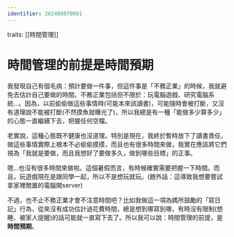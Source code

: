 ```yaml
---
identifier: 202408070001
---
```

traits: [[時間管理]]
# 時間管理的前提是時間預期
我發現自己有個毛病：預計要做一件事，但這件事是「不務正業」的時候，我就避免去估計自己要做的時間。不務正業包括但不限於：玩電腦遊戲、研究電腦系統...。因為，以前偷偷做這些事情時(可能本來該讀書)，可能隨時會被打斷，又沒有道理說不能被打斷(不然摸魚就曝光了)，所以我總是有一種「能做多少算多少」的心態一直繼續下去，把握任何空檔。

老實說，這種心態既不健康也沒道理。特別是現在，我終於暫時放下了讀書責任，做這些事情實際上根本不必偷偷摸摸，而且也有很多時間來做，我實在應該將它們視為「我就是要做，而且我想好了要做多久，做到哪些目標」的正事。

嗯...也沒有很多時間來做啦。這個暑假而言，有時候確實需要把握一下時間。而且，玩遊戲現在是跟同學一起，所以不是想玩就玩。(題外話：這導致我想要嘗試拿家裡閒置的電腦開server)

不過，也不止不務正業才會不注意時間吧？比如我做這一項為媽所鼓勵的「寫日記」行為，從來沒有成功估計過花費時間，總是想到哪寫到哪，有時沒有限制(想睡、被家人提醒)的話可能就一直寫下去了。所以我可以說：時間管理的前提，是**時間預期**。
